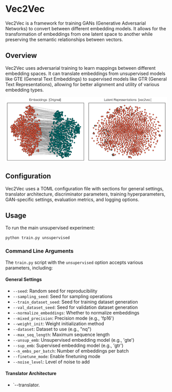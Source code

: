 # Vec2Vec

Vec2Vec is a framework for training GANs (Generative Adversarial Networks) to convert between different embedding models. It allows for the transformation of embeddings from one latent space to another while preserving the semantic relationships between vectors.

## Overview

Vec2Vec uses adversarial training to learn mappings between different embedding spaces. It can translate embeddings from unsupervised models like GTE (General Text Embeddings) to supervised models like GTR (General Text Representations), allowing for better alignment and utility of various embedding types.

![Vec2Vec Universal Architecture](universal2.png)

## Configuration

Vec2Vec uses a TOML configuration file with sections for general settings, translator architecture, discriminator parameters, training hyperparameters, GAN-specific settings, evaluation metrics, and logging options.

## Usage

To run the main unsupervised experiment:

```bash
python train.py unsupervised
```

### Command Line Arguments

The `train.py` script with the `unsupervised` option accepts various parameters, including:

#### General Settings
- `--seed`: Random seed for reproducibility
- `--sampling_seed`: Seed for sampling operations
- `--train_dataset_seed`: Seed for training dataset generation
- `--val_dataset_seed`: Seed for validation dataset generation
- `--normalize_embeddings`: Whether to normalize embeddings
- `--mixed_precision`: Precision mode (e.g., 'fp16')
- `--weight_init`: Weight initialization method
- `--dataset`: Dataset to use (e.g., "nq")
- `--max_seq_length`: Maximum sequence length
- `--unsup_emb`: Unsupervised embedding model (e.g., 'gte')
- `--sup_emb`: Supervised embedding model (e.g., 'gtr')
- `--n_embs_per_batch`: Number of embeddings per batch
- `--finetune_mode`: Enable finetuning mode
- `--noise_level`: Level of noise to add

#### Translator Architecture
- `--translator.
